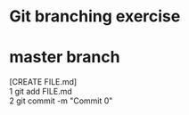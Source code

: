 # Git branching exercise

# master branch

[CREATE FILE.md]<br>
1 git add FILE.md<br>
2 git commit -m "Commit 0"<br>

